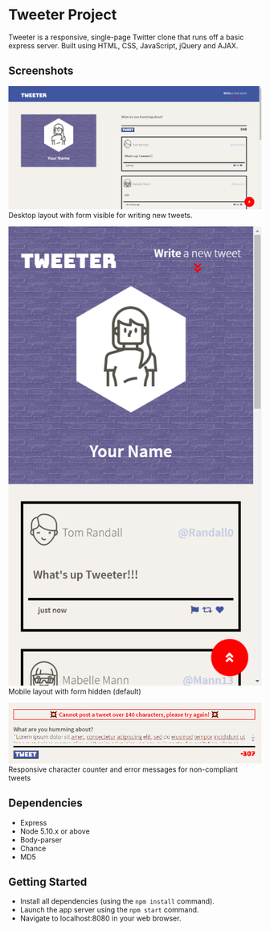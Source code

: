 # Tweeter Project

Tweeter is a responsive, single-page Twitter clone that runs off a basic express server.
Built using HTML, CSS, JavaScript, jQuery and AJAX.

## Screenshots

!["Desktop View"](https://github.com/Rdmptn/tweeter/blob/master/docs/Tweeter%20Desktop%20With%20Form%20Visible.png?raw=true)
Desktop layout with form visible for writing new tweets.

!["Mobile View"](https://github.com/Rdmptn/tweeter/blob/master/docs/Tweeter%20Mobile%20With%20Form%20Hidden.png?raw=true)
Mobile layout with form hidden (default)

!["Form error handling"](https://github.com/Rdmptn/tweeter/blob/master/docs/Tweeter%20Error%20Handling.png?raw=true)
Responsive character counter and error messages for non-compliant tweets

## Dependencies

- Express
- Node 5.10.x or above
- Body-parser
- Chance
- MD5


## Getting Started

- Install all dependencies (using the `npm install` command).
- Launch the app server using the `npm start` command.
- Navigate to localhost:8080 in your web browser.

